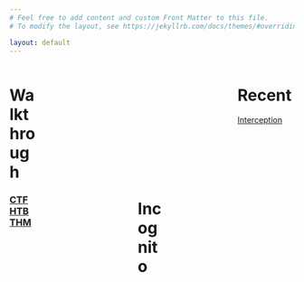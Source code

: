 ```yaml
---
# Feel free to add content and custom Front Matter to this file.
# To modify the layout, see https://jekyllrb.com/docs/themes/#overriding-theme-defaults

layout: default
---
```



<div id="sidenav" style="float:left;width:10%;">
    <h1>Walkthrough</h1>
    <h3>
    <a href="/ctf">CTF</a><br>
    <a href="/htb">HTB</a><br>
    <a href="/thm">THM</a>
    </h3>
</div>
<div style="float:right; width:20%">
    <h1>Recent</h1>
    <a href="/ctf/ritsec/interception">Interception</a>
</div>
<div style="float: down; width:10%;padding-top: 40%; padding-left: 45%">
<h1>Incognito</h1>
</div>

